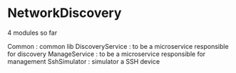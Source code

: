 # NetworkDiscovery

4 modules so far

Common : common lib
DiscoveryService : to be a microservice responsible for discovery
ManageService : to be a microservice responsible for management
SshSimulator : simulator a SSH device
